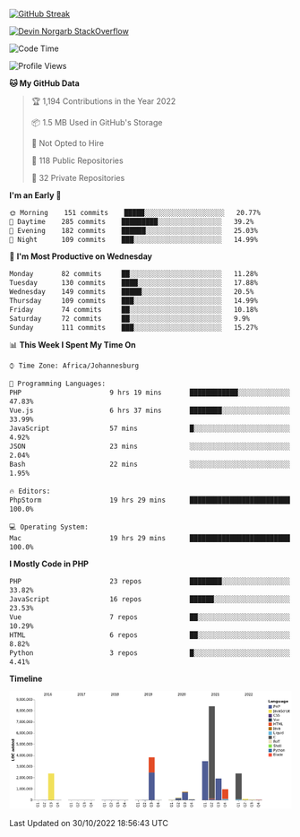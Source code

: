 
[![GitHub Streak](http://github-readme-streak-stats.herokuapp.com?user=DevinNorgarb&date_format=M%20j%5B%2C%20Y%5D)]()


[![Devin Norgarb StackOverflow](https://github-readme-stackoverflow.vercel.app/?userID=4993755)](https://stackoverflow.com/users/4993755/devin-norgarb)

<!--START_SECTION:waka-->
![Code Time](http://img.shields.io/badge/Code%20Time-5%2C824%20hrs%2047%20mins-blue)

![Profile Views](http://img.shields.io/badge/Profile%20Views-11-blue)

**🐱 My GitHub Data** 

> 🏆 1,194 Contributions in the Year 2022
 > 
> 📦 1.5 MB Used in GitHub's Storage 
 > 
> 🚫 Not Opted to Hire
 > 
> 📜 118 Public Repositories 
 > 
> 🔑 32 Private Repositories  
 > 
**I'm an Early 🐤** 

```text
🌞 Morning    151 commits    █████░░░░░░░░░░░░░░░░░░░░   20.77% 
🌆 Daytime    285 commits    █████████░░░░░░░░░░░░░░░░   39.2% 
🌃 Evening    182 commits    ██████░░░░░░░░░░░░░░░░░░░   25.03% 
🌙 Night      109 commits    ███░░░░░░░░░░░░░░░░░░░░░░   14.99%

```
📅 **I'm Most Productive on Wednesday** 

```text
Monday       82 commits     ██░░░░░░░░░░░░░░░░░░░░░░░   11.28% 
Tuesday      130 commits    ████░░░░░░░░░░░░░░░░░░░░░   17.88% 
Wednesday    149 commits    █████░░░░░░░░░░░░░░░░░░░░   20.5% 
Thursday     109 commits    ███░░░░░░░░░░░░░░░░░░░░░░   14.99% 
Friday       74 commits     ██░░░░░░░░░░░░░░░░░░░░░░░   10.18% 
Saturday     72 commits     ██░░░░░░░░░░░░░░░░░░░░░░░   9.9% 
Sunday       111 commits    ███░░░░░░░░░░░░░░░░░░░░░░   15.27%

```


📊 **This Week I Spent My Time On** 

```text
⌚︎ Time Zone: Africa/Johannesburg

💬 Programming Languages: 
PHP                      9 hrs 19 mins       ████████████░░░░░░░░░░░░░   47.83% 
Vue.js                   6 hrs 37 mins       ████████░░░░░░░░░░░░░░░░░   33.99% 
JavaScript               57 mins             █░░░░░░░░░░░░░░░░░░░░░░░░   4.92% 
JSON                     23 mins             ░░░░░░░░░░░░░░░░░░░░░░░░░   2.04% 
Bash                     22 mins             ░░░░░░░░░░░░░░░░░░░░░░░░░   1.95%

🔥 Editors: 
PhpStorm                 19 hrs 29 mins      █████████████████████████   100.0%

💻 Operating System: 
Mac                      19 hrs 29 mins      █████████████████████████   100.0%

```

**I Mostly Code in PHP** 

```text
PHP                      23 repos            ████████░░░░░░░░░░░░░░░░░   33.82% 
JavaScript               16 repos            ██████░░░░░░░░░░░░░░░░░░░   23.53% 
Vue                      7 repos             ██░░░░░░░░░░░░░░░░░░░░░░░   10.29% 
HTML                     6 repos             ██░░░░░░░░░░░░░░░░░░░░░░░   8.82% 
Python                   3 repos             █░░░░░░░░░░░░░░░░░░░░░░░░   4.41%

```


**Timeline**

![Chart not found](https://raw.githubusercontent.com/DevinNorgarb/DevinNorgarb/main/charts/bar_graph.png) 


 Last Updated on 30/10/2022 18:56:43 UTC
<!--END_SECTION:waka-->

